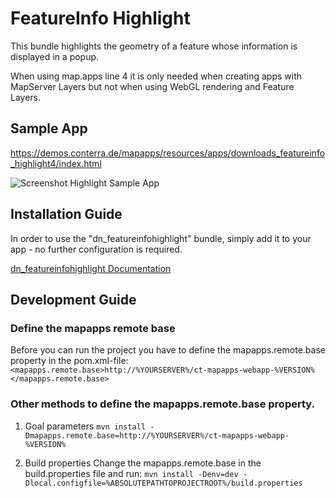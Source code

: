 # FeatureInfo Highlight
This bundle highlights the geometry of a feature whose information is displayed in a popup.

When using map.apps line 4 it is only needed when creating apps with MapServer Layers but not when using WebGL rendering and Feature Layers.

## Sample App
https://demos.conterra.de/mapapps/resources/apps/downloads_featureinfo_highlight4/index.html

![Screenshot Highlight Sample App](https://github.com/conterra/mapapps-featureinfo-highlight/blob/master/screenshot.JPG)

## Installation Guide
In order to use the "dn_featureinfohighlight" bundle, simply add it to your app - no further configuration is required.

[dn_featureinfohighlight Documentation](https://github.com/conterra/mapapps-featureinfo-highlight/tree/master/src/main/js/bundles/dn_featureinfohighlight)

## Development Guide
### Define the mapapps remote base
Before you can run the project you have to define the mapapps.remote.base property in the pom.xml-file:
`<mapapps.remote.base>http://%YOURSERVER%/ct-mapapps-webapp-%VERSION%</mapapps.remote.base>`

### Other methods to define the mapapps.remote.base property.
1. Goal parameters
   `mvn install -Dmapapps.remote.base=http://%YOURSERVER%/ct-mapapps-webapp-%VERSION%`

2. Build properties
   Change the mapapps.remote.base in the build.properties file and run:
   `mvn install -Denv=dev -Dlocal.configfile=%ABSOLUTEPATHTOPROJECTROOT%/build.properties`

